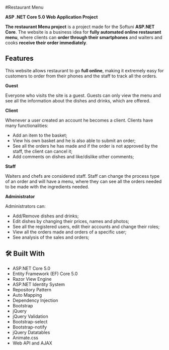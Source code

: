 #Restaurant Menu

**ASP .NET Core 5.0 Web Application Project**

**The restaurant Menu project** is a project made for the Softuni **ASP.NET Core**. The website is a business idea for **fully automated online restaurant menu**, where clients can **order through their smartphones** and waiters and cooks **receive their order immediately**.

## **Features**

This website allows restaurant to go **full online**, making it extremely easy for customers to order from their phones and the staff to track all the orders.

**Guest**

Everyone who visits the site is a guest.
Guests can only view the menu and see all the information about the dishes and drinks, which are offered.

**Client**

Whenever a user created an account he becomes a client.
Clients have many functionalities:
* Add an item to the basket;
* View his own basket and he is also able to submit an order;
* See all the orders he has made and if the order is not approved by the staff, the client can cancel it;
* Add comments on dishes and like/dislike other comments;

**Staff**

Waiters and chefs are considered staff.
Staff can change the process type of an order and will have a menu, where they can see all the orders needed to be made with the ingredients needed.

**Administrator**

Administrators can:

* Add/Remove dishes and drinks;
* Edit dishes by changing their prices, names and photos;
* See all the registered users, edit their accounts and change their roles;
* View all the orders made and orders of a specific user;
* See analysis of the sales and orders;


## :hammer_and_wrench: Built With
- ASP.NET Core 5.0
- Entity Framework (EF) Core 5.0
- Razor View Engine
- ASP.NET Identity System
- Repository Pattern
- Auto Mapping
- Dependency Injection
- Bootstrap
- jQuery
- jQuery Validation
- Bootstrap-select
- Bootstrap-notify
- jQuery Datatables
- Animate.css
- Web API and AJAX

